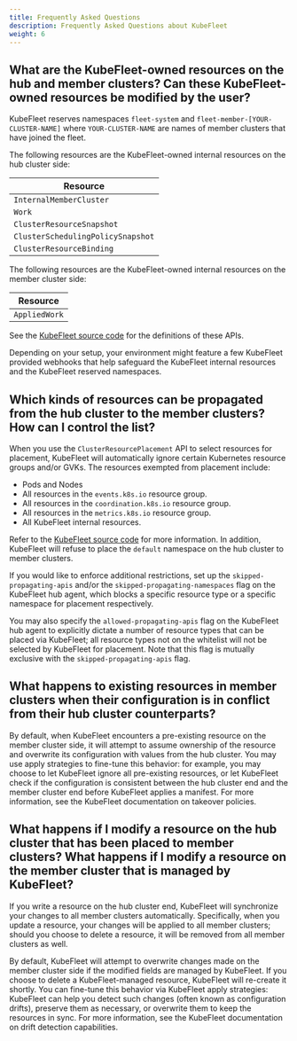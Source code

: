 ```yaml
---
title: Frequently Asked Questions
description: Frequently Asked Questions about KubeFleet
weight: 6
---
```


## What are the KubeFleet-owned resources on the hub and member clusters? Can these KubeFleet-owned resources be modified by the user?

KubeFleet reserves namespaces `fleet-system` and `fleet-member-[YOUR-CLUSTER-NAME]` where `YOUR-CLUSTER-NAME` are names of member clusters that have joined the fleet.

The following resources are the KubeFleet-owned internal resources on the hub cluster side:

| Resource                           |
|------------------------------------|
| `InternalMemberCluster`            |
| `Work`                             |
| `ClusterResourceSnapshot`          |
| `ClusterSchedulingPolicySnapshot`  |
| `ClusterResourceBinding`           |

The following resources are the KubeFleet-owned internal resources on the member cluster side:

| Resource                |
|-------------------------|
| `AppliedWork`           |

See the [KubeFleet source code](https://github.com/kubefleet-dev/kubefleet/tree/main/apis) for the definitions of these APIs.

Depending on your setup, your environment might feature a few KubeFleet provided webhooks that help safeguard
the KubeFleet internal resources and the KubeFleet reserved namespaces.


## Which kinds of resources can be propagated from the hub cluster to the member clusters? How can I control the list?

When you use the `ClusterResourcePlacement` API to select resources for placement, KubeFleet will automatically ignore
certain Kubernetes resource groups and/or GVKs. The resources exempted from placement include:

- Pods and Nodes
- All resources in the `events.k8s.io` resource group.
- All resources in the `coordination.k8s.io` resource group.
- All resources in the `metrics.k8s.io` resource group.
- All KubeFleet internal resources.

Refer to the [KubeFleet source code](https://github.com/kubefleet-dev/kubefleet/blob/main/pkg/utils/apiresources.go) for more
information. In addition, KubeFleet will refuse to place the `default` namespace on the hub cluster to member clusters.

If you would like to enforce additional restrictions, set up the `skipped-propagating-apis` and/or the `skipped-propagating-namespaces` flag on the KubeFleet hub agent, which blocks a specific resource type or a specific
namespace for placement respectively.

You may also specify the `allowed-propagating-apis` flag on the KubeFleet hub agent to explicitly dictate
a number of resource types that can be placed via KubeFleet; all resource types not on the whitelist will not be
selected by KubeFleet for placement. Note that this flag is mutually exclusive with the `skipped-propagating-apis` flag.

## What happens to existing resources in member clusters when their configuration is in conflict from their hub cluster counterparts?

By default, when KubeFleet encounters a pre-existing resource on the member cluster side, it will attempt to assume
ownership of the resource and overwrite its configuration with values from the hub cluster. You may use apply strategies
to fine-tune this behavior: for example, you may choose to let KubeFleet ignore all pre-existing resources, or let
KubeFleet check if the configuration is consistent between the hub cluster end and the member cluster end before KubeFleet
applies a manifest. For more information, see the KubeFleet documentation on takeover policies.

## What happens if I modify a resource on the hub cluster that has been placed to member clusters? What happens if I modify a resource on the member cluster that is managed by KubeFleet?

If you write a resource on the hub cluster end, KubeFleet will synchronize your changes to all member clusters automatically.
Specifically, when you update a resource, your changes will be applied to all member clusters; should you choose to delete a
resource, it will be removed from all member clusters as well.

By default, KubeFleet will attempt to overwrite changes made on the member cluster side if the modified fields are managed by KubeFleet. If you choose to delete a KubeFleet-managed resource, KubeFleet will re-create it shortly. You can fine-tune this
behavior via KubeFleet apply strategies: KubeFleet can help you detect such changes (often known as configuration drifts),
preserve them as necessary, or overwrite them to keep the resources in sync. For more information, see the KubeFleet documentation
on drift detection capabilities.
